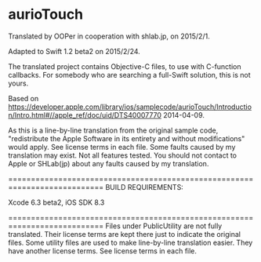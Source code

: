 # aurioTouch

Translated by OOPer in cooperation with shlab.jp, on 2015/2/1.

Adapted to Swift 1.2 beta2 on 2015/2/24.

The translated project contains Objective-C files, to use with C-function callbacks.
For somebody who are searching a full-Swift solution, this is not yours.

Based on
<https://developer.apple.com/library/ios/samplecode/aurioTouch/Introduction/Intro.html#//apple_ref/doc/uid/DTS40007770>
2014-04-09.

As this is a line-by-line translation from the original sample code, "redistribute the Apple Software in its entirety and without modifications" would apply. See license terms in each file.
Some faults caused by my translation may exist. Not all features tested.
You should not contact to Apple or SHLab(jp) about any faults caused by my translation.

===========================================================================
BUILD REQUIREMENTS:

Xcode 6.3 beta2, iOS SDK 8.3

===========================================================================
Files under PublicUtility are not fully translated. Their license terms are kept there just to indicate the original files.
Some utility files are used to make line-by-line translation easier. They have another license terms.
See license terms in each file.